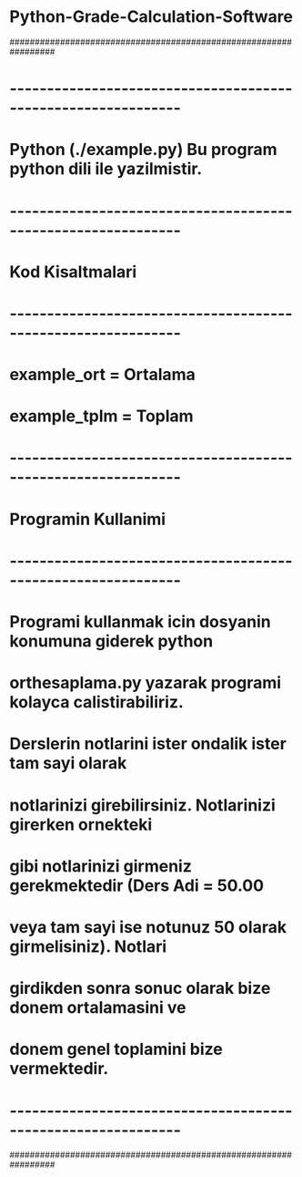 # Python-Grade-Calculation-Software

#################################################################
# ------------------------------------------------------------- #
# Python (./example.py) Bu program python dili ile yazilmistir. #
# ------------------------------------------------------------- #
#                        Kod Kisaltmalari                       #
# ------------------------------------------------------------- #
#                     example_ort = Ortalama                    #
#                     example_tplm = Toplam                     #
# ------------------------------------------------------------- #
#                       Programin Kullanimi                     #
# ------------------------------------------------------------- #
#   Programi kullanmak icin dosyanin konumuna giderek python    #
#  orthesaplama.py yazarak programi kolayca calistirabiliriz.   #
#   Derslerin notlarini ister ondalik ister tam sayi olarak     #
#  notlarinizi girebilirsiniz. Notlarinizi girerken ornekteki   #
#  gibi notlarinizi girmeniz gerekmektedir (Ders Adi = 50.00    #
#  veya tam sayi ise notunuz 50 olarak girmelisiniz). Notlari   #
#   girdikden sonra sonuc olarak bize donem ortalamasini ve     #
#           donem genel toplamini bize vermektedir.             #    
# ------------------------------------------------------------- #
#################################################################
